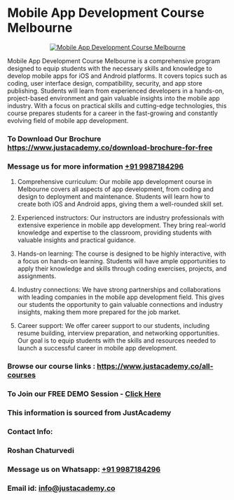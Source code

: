# Mobile App Development Course Melbourne

<p align="center">
  <a href="https://justacademy.co/program-detail/mobile-app-development">
    <img src="https://justacademy.co/storage2/program_images/1704700359.webp" alt="Mobile App Development Course Melbourne">
  </a>
</p>


Mobile App Development Course Melbourne is a comprehensive program designed to equip students with the necessary skills and knowledge to develop mobile apps for iOS and Android platforms. It covers topics such as coding, user interface design, compatibility, security, and app store publishing. Students will learn from experienced developers in a hands-on, project-based environment and gain valuable insights into the mobile app industry. With a focus on practical skills and cutting-edge technologies, this course prepares students for a career in the fast-growing and constantly evolving field of mobile app development.
### To Download Our Brochure https://www.justacademy.co/download-brochure-for-free
### Message us for more information [+91 9987184296](https://api.whatsapp.com/send?phone=919987184296)
1) Comprehensive curriculum: Our mobile app development course in Melbourne covers all aspects of app development, from coding and design to deployment and maintenance. Students will learn how to create both iOS and Android apps, giving them a well-rounded skill set.

2) Experienced instructors: Our instructors are industry professionals with extensive experience in mobile app development. They bring real-world knowledge and expertise to the classroom, providing students with valuable insights and practical guidance.

3) Hands-on learning: The course is designed to be highly interactive, with a focus on hands-on learning. Students will have ample opportunities to apply their knowledge and skills through coding exercises, projects, and assignments.

4) Industry connections: We have strong partnerships and collaborations with leading companies in the mobile app development field. This gives our students the opportunity to gain valuable connections and industry insights, making them more prepared for the job market.

5) Career support: We offer career support to our students, including resume building, interview preparation, and networking opportunities. Our goal is to equip students with the skills and resources needed to launch a successful career in mobile app development.

### Browse our course links : https://www.justacademy.co/all-courses 
### To Join our FREE DEMO Session - [Click Here](https://www.justacademy.co/register-for-course-demo)


### This information is sourced from JustAcademy
### Contact Info:
### Roshan Chaturvedi
### Message us on Whatsapp: [+91 9987184296](https://api.whatsapp.com/send?phone=919987184296)
### Email id: [info@justacademy.co](mailto:info@justacademy.co)
                    